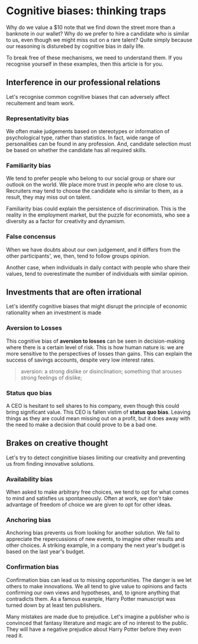 
# Cognitive biases: thinking traps
Why do we value a $10 note that we find down the street more than a banknote in our wallet? Why do we prefer to hire a candidate who is similar to us, even though we might miss out on a rare talent? Quite simply because our reasoning is disturebed by cognitive bias in daily life. 

To break free of these mechanisms, we need to understand them. If you recognise yourself in these examples, then this article is for you.

## Interference in our professional relations

Let's recognise common cognitive biases that can adversely affect recuitement and team work.

### Representativity bias
We often make judgements based on stereotypes or information of psychological type, rather than statistics. In fact, wide range of personalities can be found in any profession. And, candidate selection must be based on whether the candidate has all required skills.

### Familiarity bias
We tend to prefer people who belong to our social group or share our outlook on the world. We place more trust in people who are close to us. Recruiters may tend to choose the candidate who is similar to them, as a result, they may miss out on talent.  

Familiarity bias could explain the persistence of discrimination. This is the reality in the employment market, but the puzzle for economists, who see a diversity as a factor for creativity and dynamism.

### False concensus
When we have doubts about our own judgement, and it differs from the other participants', we, then, tend to follow groups opinion. 

Another case, when individuals in daily contact with people who share their values, tend to overestimate the number of individuals with similar opinion.

## Investments that are often irrational

Let's identify cognitive biases that might disrupt the principle of economic rationality when an investment is made

### Aversion to Losses
This cognitive bias of **aversion to losses** can be seen in decision-making where there is a certain level of risk.
This is how human nature is: we are more sensitive to the perspectives of losses than gains. This can explain the success of savings accounts, despite very low interest rates.
> aversion: a strong dislike or disinclination; something that arouses strong feelings of dislike;

### Status quo bias
A CEO is hesitant to sell shares to his company, even though this could bring significant value. This CEO is fallen vistim of **status quo bias**. Leaving things as they are could mean missing out on a profit, but it does away with the need to make a decision that could prove to be a bad one.

## Brakes on creative thought
Let's try to detect conginitive biases limiting our creativity and preventing us from finding innovative solutions.

### Availability bias
When asked to make arbitrary free choices, we tend to opt for what comes to mind and satisfies us spontaneously. Often at work, we don't take advantage of freedom of choice we are given to opt for other ideas.

### Anchoring bias
Anchoring bias prevents us from looking for another solution. We fail to appreciate the repercussions of new events, to imagine other results and other choices. A striking example, in a company the next year's budget is based on the last year's budget.

### Confirmation bias
Confirmation bias can lead us to missing opportunities. The danger is we let others to make innovations. We all tend to give value to opinions and facts confirming our own views and hypotheses, and, to ignore anything that contradicts them. As a famous example, Harry Potter manuscript was turned down by at least ten publishers.

Many mistakes are made due to prejudice. Let's imagine a publisher who is convinced that fantasy literature and magic are of no interest to the public. They will have a negative prejudice about Harry Potter before they even read it.
